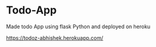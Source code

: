 # Todo-App
Made todo App using flask Python and deployed on heroku

https://todoz-abhishek.herokuapp.com/


